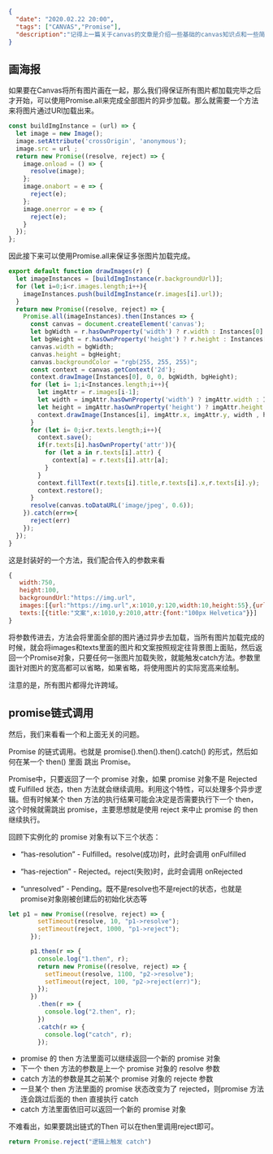 ```json
{
  "date": "2020.02.22 20:00",
  "tags": ["CANVAS","Promise"],
  "description":"记得上一篇关于canvas的文章是介绍一些基础的canvas知识点和一些简单的Api,然后配合动画画出漂亮的半圆进度动画。这次，我想要在一张海报上添加一些元素，这些元素包含了多张小图和不同的文案，其实就是合成一张海报，里面包含了用户头像，二维码和不同的文案。然后涉及到了多张图片异步加载的等待，从而让我注意到了Promise链式调用的一些细节😄"
}
```


## 画海报

如果要在Canvas将所有图片画在一起，那么我们得保证所有图片都加载完毕之后才开始，可以使用Promise.all来完成全部图片的异步加载。那么就需要一个方法来将图片通过URl加载出来。

```javascript
const buildImgInstance = (url) => {
  let image = new Image();
  image.setAttribute('crossOrigin', 'anonymous');
  image.src = url ;
  return new Promise((resolve, reject) => {
    image.onload = () => {
      resolve(image);
    };
    image.onabort = e => {
      reject(e);
    };
    image.onerror = e => {
      reject(e);
    }
  });
};
```

因此接下来可以使用Promise.all来保证多张图片加载完成。

```javascript
export default function drawImages(r) {
  let imageInstances = [buildImgInstance(r.backgroundUrl)];
  for (let i=0;i<r.images.length;i++){
    imageInstances.push(buildImgInstance(r.images[i].url));
  }
  return new Promise((resolve, reject) => {
    Promise.all(imageInstances).then(Instances => {
      const canvas = document.createElement('canvas');
      let bgWidth = r.hasOwnProperty('width') ? r.width : Instances[0].width;
      let bgHeight = r.hasOwnProperty('height') ? r.height : Instances[0].height;
      canvas.width = bgWidth;
      canvas.height = bgHeight;
      canvas.backgroundColor = "rgb(255, 255, 255)";
      const context = canvas.getContext('2d');
      context.drawImage(Instances[0], 0, 0, bgWidth, bgHeight);
      for (let i= 1;i<Instances.length;i++){
        let imgAttr = r.images[i-1];
        let width = imgAttr.hasOwnProperty('width') ? imgAttr.width : Instances[i].width;
        let height = imgAttr.hasOwnProperty('height') ? imgAttr.height : Instances[i].height;
        context.drawImage(Instances[i], imgAttr.x, imgAttr.y, width , height );
      }
      for (let i= 0;i<r.texts.length;i++){
        context.save();
        if(r.texts[i].hasOwnProperty('attr')){
          for (let a in r.texts[i].attr) {
            context[a] = r.texts[i].attr[a];
          }
        }
        context.fillText(r.texts[i].title,r.texts[i].x,r.texts[i].y);
        context.restore();
      }
      resolve(canvas.toDataURL('image/jpeg', 0.6));
    }).catch(err=>{
      reject(err)
    });
  });
}
```

这是封装好的一个方法，我们配合传入的参数来看


```javascript
{
   width:750,
   height:100,
   backgroundUrl:"https://img.url",
   images:[{url:"https://img.url",x:1010,y:120,width:10,height:55},{url:"https://img.url",x:50,y:0},{url:"https://img.url",x:100,y:3000}],
   texts:[{title:"文案",x:1010,y:2010,attr:{font:"100px Helvetica"}}]
}
```

将参数传进去，方法会将里面全部的图片通过异步去加载，当所有图片加载完成的时候，就会将images和texts里面的图片和文案按照规定往背景图上面贴，然后返回一个Promise对象，只要任何一张图片加载失败，就能触发catch方法。参数里面针对图片的宽高都可以省略，如果省略，将使用图片的实际宽高来绘制。

注意的是，所有图片都得允许跨域。


## promise链式调用


然后，我们来看看一个和上面无关的问题。


Promise 的链式调用。也就是 promise().then().then().catch() 的形式，然后如何在某一个 then() 里面 跳出 Promise。

Promise中，只要返回了一个 promise 对象，如果 promise 对象不是 Rejected 或 Fulfilled 状态，then 方法就会继续调用。利用这个特性，可以处理多个异步逻辑。但有时候某个 then 方法的执行结果可能会决定是否需要执行下一个 then，这个时候就需跳出 promise，主要思想就是使用 reject 来中止 promise 的 then 继续执行。

回顾下实例化的 promise 对象有以下三个状态：

- “has-resolution” - Fulfilled。resolve(成功)时，此时会调用 onFulfilled

- “has-rejection” - Rejected。reject(失败)时，此时会调用 onRejected

- “unresolved” - Pending。既不是resolve也不是reject的状态，也就是promise对象刚被创建后的初始化状态等

```javascript
let p1 = new Promise((resolve, reject) => {
        setTimeout(resolve, 10, "p1->resolve");
        setTimeout(reject, 1000, "p1->reject");
      });

      p1.then(r => {
        console.log("1.then", r);
        return new Promise((resolve, reject) => {
          setTimeout(resolve, 1100, "p2->resolve");
          setTimeout(reject, 100, "p2->reject(err)");
        });
      })
        .then(r => {
          console.log("2.then", r);
        })
        .catch(r => {
          console.log("catch", r);
        });
```


- promise 的 then 方法里面可以继续返回一个新的 promise 对象
- 下一个 then 方法的参数是上一个 promise 对象的 resolve 参数
- catch 方法的参数是其之前某个 promise 对象的 rejecte 参数
- 一旦某个 then 方法里面的 promise 状态改变为了 rejected，则promise 方法连会跳过后面的 then 直接执行 catch
- catch 方法里面依旧可以返回一个新的 promise 对象



不难看出，如果要跳出链式的Then 可以在then里调用reject即可。

```javascript
return Promise.reject("逻辑上触发 catch")
```